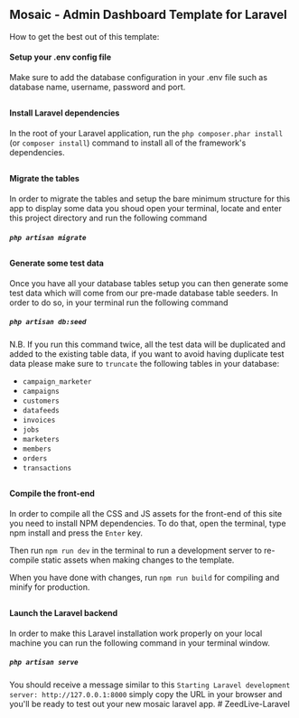 
## Mosaic - Admin Dashboard Template for Laravel

How to get the best out of this template:

#### Setup your .env config file

Make sure to add the database configuration in your .env file such as database name, username, password and port.

##
#### Install Laravel dependencies

In the root of your Laravel application, run the ``php composer.phar install`` (or ``composer install``) command to install all of the framework's dependencies. 

##
#### Migrate the tables

In order to migrate the tables and setup the bare minimum structure for this app
to display some data you shoud open your terminal, locate and enter this project
directory and run the following command

##### ``php artisan migrate``

##
#### Generate some test data

Once you have all your database tables setup you can then generate some test data
which will come from our pre-made database table seeders.
In order to do so, in your terminal run the following command

##### ``php artisan db:seed``

N.B. If you run this command twice, all the test data will be duplicated and added
to the existing table data, if you want to avoid having duplicate test data please
make sure to ``truncate`` the following tables in your database:
- ``campaign_marketer``
- ``campaigns``
- ``customers``
- ``datafeeds``
- ``invoices``
- ``jobs``
- ``marketers``
- ``members``
- ``orders``
- ``transactions``

##
#### Compile the front-end
 
In order to compile all the CSS and JS assets for the front-end of this site you need to install NPM dependencies. To do that, open the terminal, type npm install and press the ``Enter`` key.

Then run ``npm run dev`` in the terminal to run a development server to re-compile static assets when making changes to the template.

When you have done with changes, run ``npm run build`` for compiling and minify for production.

##
#### Launch the Laravel backend

In order to make this Laravel installation work properly on your local machine you
can run the following command in your terminal window.

##### ``php artisan serve``

You should receive a message similar to this
``Starting Laravel development server: http://127.0.0.1:8000`` simply copy the URL
in your browser and you'll be ready to test out your new mosaic laravel app.
#   Z e e d L i v e - L a r a v e l  
 
